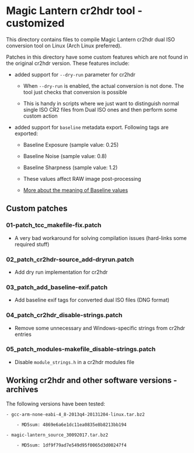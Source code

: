 # Magic Lantern cr2hdr tool - customized

This directory contains files to compile Magic Lantern cr2hdr dual ISO conversion tool on Linux (Arch Linux preferred).

Patches in this directory have some custom features which are not found in the original cr2hdr version. These features include:

- added support for `--dry-run` parameter for cr2hdr

    - When `--dry-run` is enabled, the actual conversion is not done. The tool just checks that conversion is possible

    - This is handy in scripts where we just want to distinguish normal single ISO CR2 files from Dual ISO ones and then perform some custom action

- added support for `baseline` metadata export. Following tags are exported:

    - Baseline Exposure (sample value: 0.25)

    - Baseline Noise (sample value: 0.8)

    - Baseline Sharpness (sample value: 1.2)

    - These values affect RAW image post-processing

    - [More about the meaning of Baseline values](https://www.rawdigger.com/howtouse/deriving-hidden-ble-compensation)

## Custom patches

### 01-patch_tcc_makefile-fix.patch

- A very bad workaround for solving compilation issues (hard-links some required stuff)

### 02_patch_cr2hdr-source_add-dryrun.patch

- Add dry run implementation for cr2hdr

### 03_patch_add_baseline-exif.patch

- Add baseline exif tags for converted dual ISO files (DNG format)

### 04_patch_cr2hdr_disable-strings.patch

- Remove some unnecessary and Windows-specific strings from cr2hdr entries

### 05_patch_modules-makefile_disable-strings.patch

- Disable `module_strings.h` in a cr2hdr modules file

## Working cr2hdr and other software versions - archives

The following versions have been tested:

    - gcc-arm-none-eabi-4_8-2013q4-20131204-linux.tar.bz2

        - MD5sum: 4869e6a6e1dc11ea0835e8b8213bb194

    - magic-lantern_source_30092017.tar.bz2

        - MD5sum: 1df9f79ad7e549d95f0065d3d00247f4 
